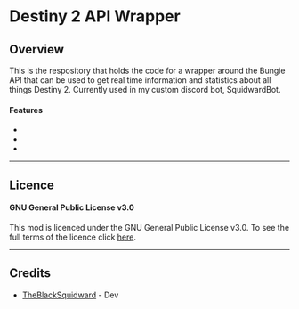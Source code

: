 # Destiny 2 API Wrapper

## Overview

This is the respository that holds the code for a wrapper around the Bungie API that can be used to get real time information and statistics about all things Destiny 2. Currently used in my custom discord bot, SquidwardBot. 

#### Features

- 

-

-

***

## Licence

#### GNU General Public License v3.0

This mod is licenced under the GNU General Public License v3.0. To see the full terms of the licence click [here](https://github.com/TheBlackSquidward/Destiny-2-API-Wrapper/blob/main/LICENSE).

***

## Credits

- [TheBlackSquidward](https://twitter.com/ABlackSquidward) - Dev

